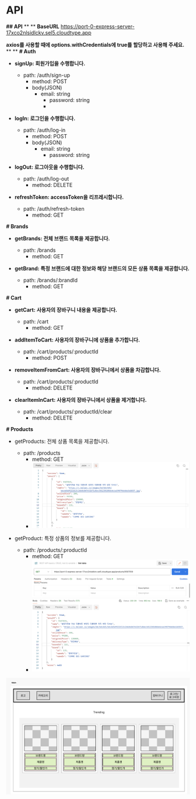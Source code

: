# API

**## API**
**
**
**BaseURL**
https://port-0-express-server-17xco2nlsidlckv.sel5.cloudtype.app

 **axios****를**** ****사용할**** ****때에**** options.withCredentials****에**** true****를**** ****할당하고**** ****사용해**** ****주세요****.** 
**
**
**# Auth**
* **signUp: ****회원가입을**** ****수행합니다****.**

	* path: /auth/sign-up
		* method: POST
		* body(JSON)
			* email: string
				* password: string
				* 

* **logIn: ****로그인을**** ****수행합니다****.**

	* path: /auth/log-in
		* method: POST
		* body(JSON)
			* email: string
				* password: string

* **logOut: ****로그아웃을**** ****수행합니다****.**

	* path: /auth/log-out
		* method: DELETE
* **refreshToken: accessToken****을**** ****리프레시합니다****.**

	* path: /auth/refresh-token
		* method: GET

**# Brands**
* **getBrands: ****전체**** ****브랜드**** ****목록을**** ****제공합니다****.**

	* path: /brands
		* method: GET
* **getBrand: ****특정**** ****브랜드에**** ****대한**** ****정보와**** ****해당**** ****브랜드의**** ****모든**** ****상품**** ****목록을**** ****제공합니다****.**

	* path: /brands/:brandId
		* method: GET

**# Cart**
* **getCart: ****사용자의**** ****장바구니**** ****내용을**** ****제공합니다****.**

	* path: /cart
		* method: GET
* **addItemToCart: ****사용자의**** ****장바구니에**** ****상품을**** ****추가합니다****.**

	* path: /cart/products/:productId
		* method: POST
* **removeItemFromCart: ****사용자의**** ****장바구니에서**** ****상품을**** ****차감합니다****.**

	* path: /cart/products/:productId
		* method: DELETE
* **clearItemInCart: ****사용자의**** ****장바구니에서**** ****상품을**** ****제거합니다****.**

	* path: /cart/products/:productId/clear
		* method: DELETE

**# Products**
* getProducts: 전체 상품 목록을 제공합니다.
	* path: /products
		* method: GET
		* ![API](images/API.png)

* getProduct: 특정 상품의 정보를 제공합니다.
	* path: /products/:productId
		* method: GET
		* ![API-1](images/API-1.png)

![API-2](images/API-2.png)

